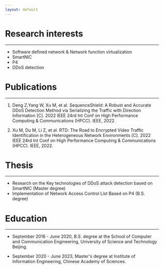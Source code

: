 ```yaml
---
layout: default
---
```


# Research interests
---
* Software defined network & Network function virtualization
* SmartNIC
* P4
* DDoS detection

# Publications
---
1.  Deng Z,Yang W, Xu M, et al. SequenceShield: A Robust and Accurate DDoS Detection Method via Serializing the Traffic with Direction Information [C]. 2022 IEEE 24rd Int Conf on High Performance Computing & Communications (HPCC). IEEE, 2022.

1. Xu M, Du M, Li Z, et al. RTD: The Road to Encrypted Video Traffic Identification in the Heterogeneous Network Environments [C]. 2022 IEEE 24rd Int Conf on High Performance Computing & Communications (HPCC). IEEE, 2022.

# Thesis
---
* Research on the Key technologies of DDoS attack detection based on SmartNIC (Master degree)
* Implementation of Network Access Control List Based on P4 (B.S. degree)

# Education
---
* September 2016 - June 2020, B.S. degree at the School of Computer and Communication Engineering, University of Science and Technology Beijing.

* September 2020 - June 2023, Master's degree at Institute of Information Engineering, Chinese Academy of Sciences.

